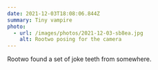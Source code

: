 ```yaml
---
date: 2021-12-03T18:08:06.844Z
summary: Tiny vampire
photo:
  - url: /images/photos/2021-12-03-sb8ea.jpg
    alt: Rootwo posing for the camera
---
```


Rootwo found a set of joke teeth from somewhere. 
